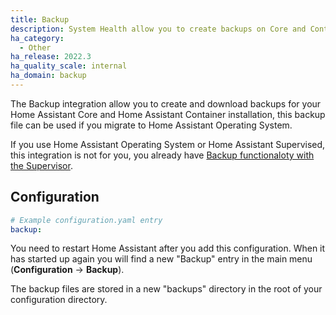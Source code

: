 ```yaml
---
title: Backup
description: System Health allow you to create backups on Core and Container installations.
ha_category:
  - Other
ha_release: 2022.3
ha_quality_scale: internal
ha_domain: backup
---
```


The Backup integration allow you to create and download backups for your Home Assistant Core and Home Assistant Container installation, this backup file can be used if you migrate to Home Assistant Operating System.

<div class="note">

If you use Home Assistant Operating System or Home Assistant Supervised, this integration is not for you, you already have [Backup functionaloty with the Supervisor](/common-tasks/os/#backups).

</div>

## Configuration

```yaml
# Example configuration.yaml entry
backup:
```

You need to restart Home Assistant after you add this configuration.
When it has started up again you will find a new "Backup" entry in the main menu (**Configuration** -> **Backup**).

The backup files are stored in a new "backups" directory in the root of your configuration directory.

